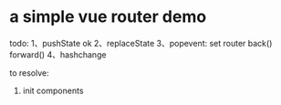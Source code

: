 # a simple vue router demo

todo: 
 1、pushState ok
 2、replaceState
 3、popevent: set router back() forward()
 4、hashchange


to resolve:
1. init components



